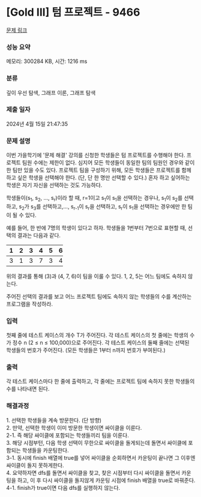 # [Gold III] 텀 프로젝트 - 9466

[문제 링크](https://www.acmicpc.net/problem/9466)

### 성능 요약

메모리: 300284 KB, 시간: 1216 ms

### 분류

깊이 우선 탐색, 그래프 이론, 그래프 탐색

### 제출 일자

2024년 4월 15일 21:47:35

### 문제 설명

<p>이번 가을학기에 '문제 해결' 강의를 신청한 학생들은 텀 프로젝트를 수행해야 한다. 프로젝트 팀원 수에는 제한이 없다. 심지어 모든 학생들이 동일한 팀의 팀원인 경우와 같이 한 팀만 있을 수도 있다. 프로젝트 팀을 구성하기 위해, 모든 학생들은 프로젝트를 함께하고 싶은 학생을 선택해야 한다. (단, 단 한 명만 선택할 수 있다.) 혼자 하고 싶어하는 학생은 자기 자신을 선택하는 것도 가능하다.</p>

<p>학생들이(s<sub>1</sub>, s<sub>2</sub>, ..., s<sub>r</sub>)이라 할 때, r=1이고 s<sub>1</sub>이 s<sub>1</sub>을 선택하는 경우나, s<sub>1</sub>이 s<sub>2</sub>를 선택하고, s<sub>2</sub>가 s<sub>3</sub>를 선택하고,..., s<sub>r-1</sub>이 s<sub>r</sub>을 선택하고, s<sub>r</sub>이 s<sub>1</sub>을 선택하는 경우에만 한 팀이 될 수 있다.</p>

<p>예를 들어, 한 반에 7명의 학생이 있다고 하자. 학생들을 1번부터 7번으로 표현할 때, 선택의 결과는 다음과 같다.</p>

<table class="table table-bordered" style="width:30%">
	<thead>
		<tr>
			<th>1</th>
			<th>2</th>
			<th>3</th>
			<th>4</th>
			<th>5</th>
			<th>6</th>
			<th>7</th>
		</tr>
	</thead>
	<tbody>
		<tr>
			<td>3</td>
			<td>1</td>
			<td>3</td>
			<td>7</td>
			<td>3</td>
			<td>4</td>
			<td>6</td>
		</tr>
	</tbody>
</table>

<p>위의 결과를 통해 (3)과 (4, 7, 6)이 팀을 이룰 수 있다. 1, 2, 5는 어느 팀에도 속하지 않는다.</p>

<p>주어진 선택의 결과를 보고 어느 프로젝트 팀에도 속하지 않는 학생들의 수를 계산하는 프로그램을 작성하라.</p>

### 입력

 <p>첫째 줄에 테스트 케이스의 개수 T가 주어진다. 각 테스트 케이스의 첫 줄에는 학생의 수가 정수 n (2 ≤ n ≤ 100,000)으로 주어진다. 각 테스트 케이스의 둘째 줄에는 선택된 학생들의 번호가 주어진다. (모든 학생들은 1부터 n까지 번호가 부여된다.)</p>

### 출력

 <p>각 테스트 케이스마다 한 줄에 출력하고, 각 줄에는 프로젝트 팀에 속하지 못한 학생들의 수를 나타내면 된다.</p>

### 해결과정

<p>
 1. 선택한 학생들을 계속 방문한다. (단 방향)
 <br/>
 2. 만약, 선택한 학생이 이미 방문한 학생이면 싸이클을 이룬다.
 <br/>
 2-1. 즉 해당 싸이클에 포함되는 학생들끼리 팀을 이룬다.
<br/>
 3. 해당 시점부턴, 다음 학생 선택이 무한으로 싸이클을 돌게되는데 돌면서 싸이클에 포함되는 학생들을 카운팅한다. 
<br/>
 3-1. 동시에 finish 배열에 true를 넣어 싸이클을 순회하면서 카운팅이 끝나면 그 이후엔 싸이클이 돌지 못하게한다. 
 <br/>
 4. 요약하자면 dfs를 돌면서 싸이클을 찾고, 찾은 시점부터 다시 싸이클을 돌면서 카운팅을 하고, 이 후 다시 싸이클을 돌지않게 카운팅 시점에 finish 배열을 true로 바꿔준다.
 <br/>
 4-1. finish가 true이면 다음 dfs를 실행하지 않는다. 
</p>
